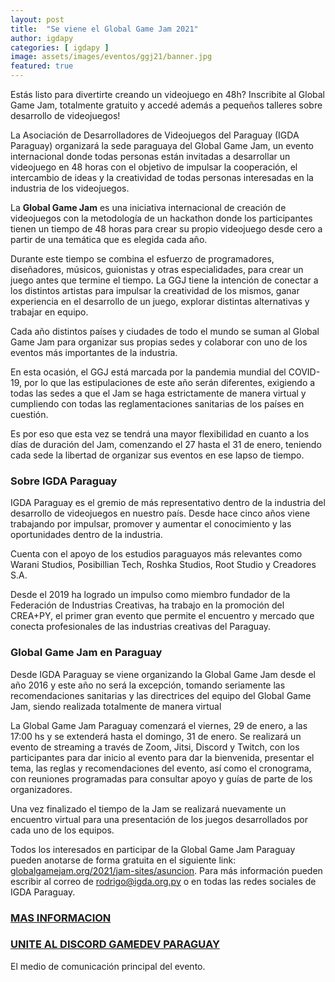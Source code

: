 ```yaml
---
layout: post
title:  "Se viene el Global Game Jam 2021"
author: igdapy
categories: [ igdapy ]
image: assets/images/eventos/ggj21/banner.jpg
featured: true
---
```


Estás listo para divertirte creando un videojuego en 48h? Inscribite al Global Game Jam, totalmente gratuito y accedé además a pequeños talleres sobre desarrollo de videojuegos!

La Asociación de Desarrolladores de Videojuegos del Paraguay (IGDA Paraguay) organizará la sede paraguaya del Global Game Jam, un evento internacional donde todas personas están invitadas a desarrollar un videojuego en 48 horas con el objetivo de impulsar la cooperación, el intercambio de ideas y la creatividad de todas personas interesadas en la industria de los videojuegos.

La **Global Game Jam** es una iniciativa internacional de creación de videojuegos con la metodología de un hackathon donde los participantes tienen un tiempo de 48 horas para crear su propio videojuego desde cero a partir de una temática que es elegida cada año.

Durante este tiempo se combina el esfuerzo de programadores, diseñadores, músicos, guionistas y otras especialidades, para crear un juego antes que termine el tiempo. La GGJ tiene la intención de conectar a los distintos artistas para impulsar la creatividad de los mismos, ganar experiencia en el desarrollo de un juego, explorar distintas alternativas y trabajar en equipo.

Cada año distintos países y ciudades de todo el mundo se suman al Global Game Jam para organizar sus propias sedes y colaborar con uno de los eventos más importantes de la industria.

En esta ocasión, el GGJ está marcada por la pandemia mundial del COVID-19, por lo que las estipulaciones de este año serán diferentes, exigiendo a todas las sedes a que el Jam se haga estrictamente de manera virtual y cumpliendo con todas las reglamentaciones sanitarias de los países en cuestión.

Es por eso que esta vez se tendrá una mayor flexibilidad en cuanto a los días de duración del Jam, comenzando el 27 hasta el 31 de enero, teniendo cada sede la libertad de organizar sus eventos en ese lapso de tiempo.

### Sobre IGDA Paraguay

IGDA Paraguay es el gremio de más representativo dentro de la industria del desarrollo de videojuegos en nuestro país. Desde hace cinco años viene trabajando por impulsar, promover y aumentar el conocimiento y las oportunidades dentro de la industria.

Cuenta con el apoyo de los estudios paraguayos más relevantes como Warani Studios, Posibillian Tech, Roshka Studios, Root Studio y Creadores S.A.

Desde el 2019 ha logrado un impulso como miembro fundador de la Federación de Industrias Creativas, ha trabajo en la promoción del CREA+PY, el primer gran evento que permite el encuentro y mercado que conecta profesionales de las industrias creativas del Paraguay. 

### Global Game Jam en Paraguay

Desde IGDA Paraguay se viene organizando la Global Game Jam desde el año 2016 y este año no será la excepción, tomando seriamente las recomendaciones sanitarias y las directrices del equipo del Global Game Jam, siendo realizada totalmente de manera virtual 

La Global Game Jam Paraguay comenzará el viernes, 29 de enero, a las 17:00 hs y se extenderá hasta el domingo, 31 de enero. Se realizará un evento de streaming a través de Zoom, Jitsi, Discord y Twitch, con los participantes para dar inicio al evento para dar la bienvenida, presentar el tema, las reglas y recomendaciones del evento, así como el cronograma, con reuniones programadas para consultar apoyo y guías de parte de los organizadores.

Una vez finalizado el tiempo de la Jam se realizará nuevamente un encuentro virtual para una presentación de los juegos desarrollados por cada uno de los equipos.

Todos los interesados en participar de la Global Game Jam Paraguay pueden anotarse de forma gratuita en el siguiente link: [globalgamejam.org/2021/jam-sites/asuncion][registro]. Para más información pueden escribir al correo de [rodrigo@igda.org.py][mail] o en todas las redes sociales de IGDA Paraguay.

### [MAS INFORMACION][masinfo]

### [UNITE AL DISCORD GAMEDEV PARAGUAY][discord]

El medio de comunicación principal del evento.

[registro]:https://globalgamejam.org/2021/jam-sites/asuncion

[masinfo]:https://igda.org.py/eventos/ggj2021

[mail]:mailto:rodrigo@igda.org.py

[discord]:https://discord.gg/Cqr6gR5